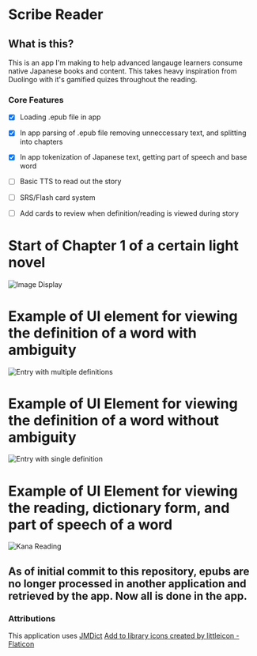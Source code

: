 # Scribe Reader

## What is this?
This is an app I'm making to help advanced langauge learners consume native Japanese books and content. 
This takes heavy inspiration from Duolingo with it's gamified quizes throughout the reading.

### Core Features
- [x] Loading .epub file in app 
- [x] In app parsing of .epub file removing unneccessary text, and splitting into chapters
- [x] In app tokenization of Japanese text, getting part of speech and base word
- [ ] Basic TTS to read out the story
- [ ] SRS/Flash card system
- [ ] Add cards to review when definition/reading is viewed during story
      
      
# Start of Chapter 1 of a certain light novel
![Image Display](./res/Screenshot_image_display.jpg)

# Example of UI element for viewing the definition of a word with ambiguity
![Entry with multiple definitions](./res/Screenshot_multiple_definition_display.jpg)

# Example of UI Element for viewing the definition of a word without ambiguity
![Entry with single definition](./res/Screenshot_single_definition_display.jpg)

# Example of UI Element for viewing the reading, dictionary form, and part of speech of a word
![Kana Reading](./res/Screenshot_reading_display.jpg)

## As of initial commit to this repository, epubs are no longer processed in another application and retrieved by the app. Now all is done in the app.


### Attributions
This application uses [JMDict](http://edrdg.org/jmdict/j_jmdict.html)
<a href="https://www.flaticon.com/free-icons/add-to-library" title="add to library icons">Add to library icons created by littleicon - Flaticon</a>
